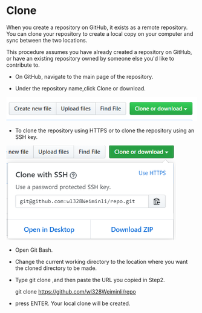 # Clone

When you create a repository on GitHub, it exists as a remote repository. You can clone your repository to create a local copy on your computer and sync between the two locations.

This procedure assumes you have already created a repository on GitHub, or have an existing repository owned by someone else you'd like to contribute to.

* On GitHub, navigate to the main page of the repository.

* Under the repository name,click Clone or download.

![clone](/images/clone.PNG)

* To clone the repository using HTTPS or to clone the repository using an SSH key.

![clone2](/images/clone2.PNG)

* Open Git Bash.

* Change the current working directory to the location  where you want the cloned directory to be made.

* Type    git clone ,and then paste the URL you copied in Step2.

    git clone https://github.com/wl328Weiminli/repo
* press ENTER. Your local clone will be created.

